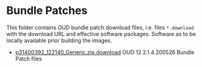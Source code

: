 # Bundle Patches

This folder contains OUD bundle patch download files, i.e. files `*.download` with the download URL and effective software packages. Software as to be locally available prior building the images.

- [p31400392_122140_Generic.zip.download](p31400392_122140_Generic.zip.download) OUD 12.2.1.4.200526 Bundle Patch files